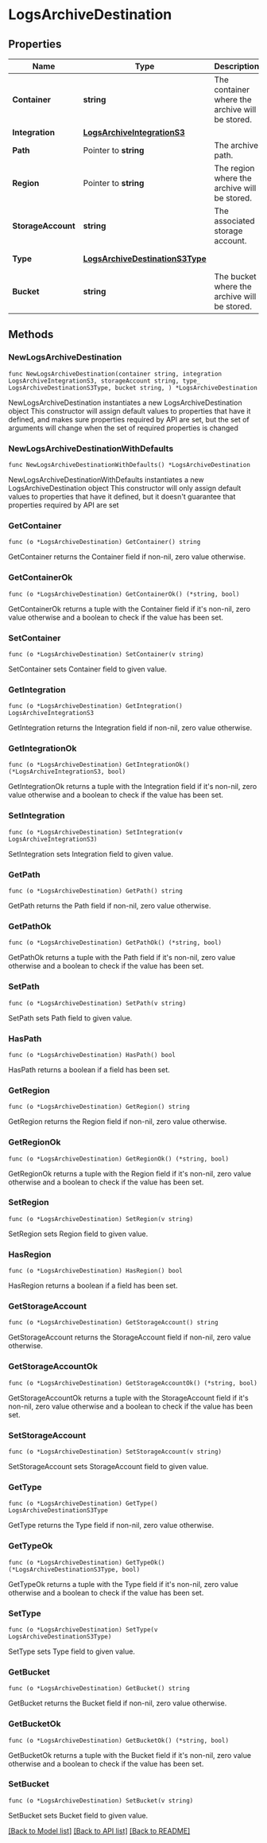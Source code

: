 # LogsArchiveDestination

## Properties

Name | Type | Description | Notes
------------ | ------------- | ------------- | -------------
**Container** | **string** | The container where the archive will be stored. | 
**Integration** | [**LogsArchiveIntegrationS3**](LogsArchiveIntegrationS3.md) |  | 
**Path** | Pointer to **string** | The archive path. | [optional] 
**Region** | Pointer to **string** | The region where the archive will be stored. | [optional] 
**StorageAccount** | **string** | The associated storage account. | 
**Type** | [**LogsArchiveDestinationS3Type**](LogsArchiveDestinationS3Type.md) |  | [default to "s3"]
**Bucket** | **string** | The bucket where the archive will be stored. | 

## Methods

### NewLogsArchiveDestination

`func NewLogsArchiveDestination(container string, integration LogsArchiveIntegrationS3, storageAccount string, type_ LogsArchiveDestinationS3Type, bucket string, ) *LogsArchiveDestination`

NewLogsArchiveDestination instantiates a new LogsArchiveDestination object
This constructor will assign default values to properties that have it defined,
and makes sure properties required by API are set, but the set of arguments
will change when the set of required properties is changed

### NewLogsArchiveDestinationWithDefaults

`func NewLogsArchiveDestinationWithDefaults() *LogsArchiveDestination`

NewLogsArchiveDestinationWithDefaults instantiates a new LogsArchiveDestination object
This constructor will only assign default values to properties that have it defined,
but it doesn't guarantee that properties required by API are set

### GetContainer

`func (o *LogsArchiveDestination) GetContainer() string`

GetContainer returns the Container field if non-nil, zero value otherwise.

### GetContainerOk

`func (o *LogsArchiveDestination) GetContainerOk() (*string, bool)`

GetContainerOk returns a tuple with the Container field if it's non-nil, zero value otherwise
and a boolean to check if the value has been set.

### SetContainer

`func (o *LogsArchiveDestination) SetContainer(v string)`

SetContainer sets Container field to given value.


### GetIntegration

`func (o *LogsArchiveDestination) GetIntegration() LogsArchiveIntegrationS3`

GetIntegration returns the Integration field if non-nil, zero value otherwise.

### GetIntegrationOk

`func (o *LogsArchiveDestination) GetIntegrationOk() (*LogsArchiveIntegrationS3, bool)`

GetIntegrationOk returns a tuple with the Integration field if it's non-nil, zero value otherwise
and a boolean to check if the value has been set.

### SetIntegration

`func (o *LogsArchiveDestination) SetIntegration(v LogsArchiveIntegrationS3)`

SetIntegration sets Integration field to given value.


### GetPath

`func (o *LogsArchiveDestination) GetPath() string`

GetPath returns the Path field if non-nil, zero value otherwise.

### GetPathOk

`func (o *LogsArchiveDestination) GetPathOk() (*string, bool)`

GetPathOk returns a tuple with the Path field if it's non-nil, zero value otherwise
and a boolean to check if the value has been set.

### SetPath

`func (o *LogsArchiveDestination) SetPath(v string)`

SetPath sets Path field to given value.

### HasPath

`func (o *LogsArchiveDestination) HasPath() bool`

HasPath returns a boolean if a field has been set.

### GetRegion

`func (o *LogsArchiveDestination) GetRegion() string`

GetRegion returns the Region field if non-nil, zero value otherwise.

### GetRegionOk

`func (o *LogsArchiveDestination) GetRegionOk() (*string, bool)`

GetRegionOk returns a tuple with the Region field if it's non-nil, zero value otherwise
and a boolean to check if the value has been set.

### SetRegion

`func (o *LogsArchiveDestination) SetRegion(v string)`

SetRegion sets Region field to given value.

### HasRegion

`func (o *LogsArchiveDestination) HasRegion() bool`

HasRegion returns a boolean if a field has been set.

### GetStorageAccount

`func (o *LogsArchiveDestination) GetStorageAccount() string`

GetStorageAccount returns the StorageAccount field if non-nil, zero value otherwise.

### GetStorageAccountOk

`func (o *LogsArchiveDestination) GetStorageAccountOk() (*string, bool)`

GetStorageAccountOk returns a tuple with the StorageAccount field if it's non-nil, zero value otherwise
and a boolean to check if the value has been set.

### SetStorageAccount

`func (o *LogsArchiveDestination) SetStorageAccount(v string)`

SetStorageAccount sets StorageAccount field to given value.


### GetType

`func (o *LogsArchiveDestination) GetType() LogsArchiveDestinationS3Type`

GetType returns the Type field if non-nil, zero value otherwise.

### GetTypeOk

`func (o *LogsArchiveDestination) GetTypeOk() (*LogsArchiveDestinationS3Type, bool)`

GetTypeOk returns a tuple with the Type field if it's non-nil, zero value otherwise
and a boolean to check if the value has been set.

### SetType

`func (o *LogsArchiveDestination) SetType(v LogsArchiveDestinationS3Type)`

SetType sets Type field to given value.


### GetBucket

`func (o *LogsArchiveDestination) GetBucket() string`

GetBucket returns the Bucket field if non-nil, zero value otherwise.

### GetBucketOk

`func (o *LogsArchiveDestination) GetBucketOk() (*string, bool)`

GetBucketOk returns a tuple with the Bucket field if it's non-nil, zero value otherwise
and a boolean to check if the value has been set.

### SetBucket

`func (o *LogsArchiveDestination) SetBucket(v string)`

SetBucket sets Bucket field to given value.



[[Back to Model list]](../README.md#documentation-for-models) [[Back to API list]](../README.md#documentation-for-api-endpoints) [[Back to README]](../README.md)


